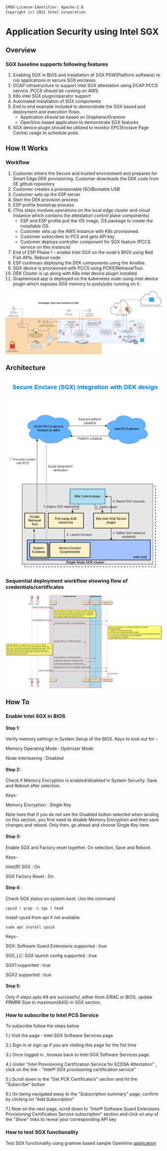 ```text
SPDX-License-Identifier: Apache-2.0
Copyright (c) 2021 Intel Corporation
```

# Application Security using Intel SGX

## Overview

### SGX baseline supports following features
1. Enabling SGX in BIOS and installation of SGX PSW(Platform software) to run applications in secure SGX enclaves.
2. DCAP infrastructure to support Intel SGX attestation using DCAP PCCS service. PCCS should be running on AWS.
3. K8s intel SGX plugin/operator support
4. Automated installation of SGX components 
5. End to end example included to demonstrate the SGX based pod deployment and execution flows.
   - Application should be based on Graphene/Gramine
   - OpenVino based application to demonstrate SGX features
6. SGX device plugin should be utilized to monitor EPC(Enclave Page Cache) usage to schedule pods.

## How It Works
### Workflow 
1. Customer enters the Secure and trusted environment and prepares for Smart Edge DEK provisioning. Customer downloads the DEK code from SE github repository
2. Customer creates a provisionable ISO/Bootable USB
3. Customer sets up the ESP server 
4. Start the DEK provision process 
5. ESP profile bootstrap process 
6. (This steps involves operations on the local edge cluster and cloud instance which contains the attestation control plane components)
   - ESP and ESP profile pull the OS image, OS package to create the installable OS.
   - Customer sets up the AWS Instance with K8s provisioned.
   - Customer subscribes to PCS and gets API key
   - Customer deploys controller component for SGX feature (PCCS service on this instance)
7. End of ESP Phase 1 - enable Intel SGX on the node's BIOS using Red Fish APIs. Reboot node  
8. ESP continues deploying the DEK components using the Ansible.
9. SGX device is provisioned with PCCS using PCKIDRetrievalTool.
10. DEK Cluster is up along with K8s Intel device plugin installed.
11. Graphenized app is deployed on the kubenetes node using intel device plugin which exposes SGX memory to pods/jobs running on it.

[![ESP SGX Workflow](images/ESP-SGX-workflow.png)](images/ESP-SGX-workflow.png)

## Architecture

[![SGX integration with DEK design](images/SGX-integration-with-DEK-design.png)](images/SGX-integration-with-DEK-design.png)

### Sequential deployment workflow showing flow of credentials/certificates

[![SGX provisioning seq diagram](images/SGX-provisioning-seq-diagram.png)](images/SGX-provisioning-seq-diagram.png)

## How To
### Enable Intel SGX in BIOS
#### Step 1:

Verify memory settings in System Setup of the BIOS. Keys to look out for –

Memory Operating Mode : Optimizer Mode

Node Interleaving : Disabled

#### Step 2:

Check if Memory Encryption is enabled/disabled in System Security. Save and Reboot after selection.

Keys-

Memory Encryption : Single Key

Note here that if you do not see the Disabled button selected when landing on this section, you first need to disable Memory Encryption and then save changes and reboot. Only then, go ahead and choose Single Key here.

#### Step 3:

Enable SGX and Factory reset together. On selection, Save and Reboot.

Keys-

Intel(R) SGX : On

SGX Factory Reset : On

#### Step 4:

Check SGX status on system boot. Use the command
```
cpuid | grep -i sgx | head

```
Install cpuid from apt if not available
```
sudo apt install cpuid 
```
Keys-

SGX: Software Guard Extensions supported : true

SGX_LC: SGX launch config supported : true

SGX1 supported : true

SGX2 supported : true

#### Step 5:

Only if steps upto #4 are successful, either from iDRAC or BIOS, update PRMRR Size to maximum(64G) in SGX   section.

### How to subscribe to Intel PCS Service

To subscribe follow the steps below

1.) Visit the page - Intel SGX Software Services page

2.) Sign in or sign up if you are visiting this page for the fist time

3.) Once logged in , browse back to Intel SGX Software Services page.

4.) Under "Intel Provisioning Certification Service for ECDSA Attestation" , click on the link - "Intel® SGX provisioning certification service"

5.) Scroll down to the "Get PCK Certificate/s" section and hit the "Subscribe" button

6.) On being navigated away to the "Subscription summary" page, confirm by clicking on "Add Subscription"

7.) Now on the next page, scroll down to  "Intel® Software Guard Extensions Provisioning Certification Service subscription" section and click on any of the  "Show" links to reveal your corresponding API key
### How to test SGX functionality
Test SGX functionality using gramine based sample OpenVino [application](https://github.com/smart-edge-open/edgeapps/blob/master/applications/sgx/openvino-ssd/README.md)
